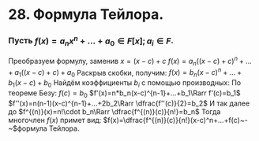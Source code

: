 # 28. Формула Тейлора.

### Пусть $f(x)=a_nx^n+...+a_0\in F[x]; a_i\in F$.
Преобразуем формулу, заменив $x=(x-c)+c$
$f(x)=a_n\big((x-c)+c\big)^n+...+a_1\big((x-c)+c\big)+a_0$
Раскрыв скобки, получим:
$f(x)=b_n(x-c)^n+...+b_1(x-c)+b_0$
Найдём коэффициенты $b_i$ с помощью производных:
По теореме Безу: $f(c)=b_0$
$f'(x)=n*b_n(x-c)^{n-1}+...+b_1\Rarr f'(c)=b_1$
$f''(x)=n(n-1)(x-c)^{n-1}+...+2b_2\Rarr \dfrac{f''(c)}{2}=b_2$
И так далее до $f^{(n)}(x)=n!\cdot b_n\Rarr \dfrac{f^{(n)}(c)}{n!}=b_n$
Тогда многочлен $f(x)$ примет вид:
$f(x)=\dfrac{f^{(n)}(c)}{n!}(x-c)^n+...+f(c)~-~$формула Тейлора.